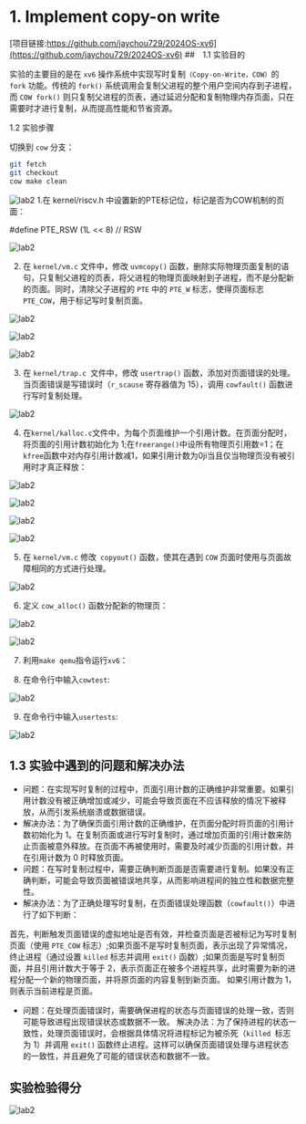 # 1. Implement copy-on write
[项目链接:https://github.com/jaychou729/2024OS-xv6](https://github.com/jaychou729/2024OS-xv6)
##　1.1 实验目的

实验的主要目的是在 `xv6` 操作系统中实现写时复制`（Copy-on-Write，COW）`的 `fork` 功能。传统的 `fork()` 系统调用会复制父进程的整个用户空间内存到子进程，而 `COW fork()` 则只复制父进程的页表，通过延迟分配和复制物理内存页面，只在需要时才进行复制，从而提高性能和节省资源。

1.2 实验步骤

切换到 `cow` 分支：
```bash
git fetch 
git checkout 
cow make clean
```

![lab2](./Resource/lab5-1.1.png)
1.在 kernel/riscv.h 中设置新的PTE标记位，标记是否为COW机制的页面：

#define PTE_RSW (1L << 8) // RSW

![lab2](./Resource/lab5-1.2.png)

2. 在 `kernel/vm.c` 文件中，修改 `uvmcopy()` 函数，删除实际物理页面复制的语句，只复制父进程的页表，将父进程的物理页面映射到子进程，而不是分配新的页面。同时，清除父子进程的 `PTE` 中的 `PTE_W` 标志，使得页面标志 `PTE_COW`，用于标记写时复制页面。

![lab2](./Resource/lab5-1.3.png)

![lab2](./Resource/lab5-1.4.png)

![lab2](./Resource/lab5-1.5.png)

3. 在 `kernel/trap.c `文件中，修改 `usertrap()` 函数，添加对页面错误的处理。当页面错误是写错误时（`r_scause` 寄存器值为 15），调用 `cowfault()` 函数进行写时复制处理。

![lab2](./Resource/lab5-1.6.png)

4. 在` kernel/kalloc.c `文件中，为每个页面维护一个引用计数。在页面分配时，将页面的引用计数初始化为 1;在`freerange()`中设所有物理页引用数=1；在`kfree`函数中对内存引用计数减1，如果引用计数为0ji当且仅当物理页没有被引用时才真正释放：


![lab2](./Resource/lab5-1.7.png)

![lab2](./Resource/lab5-1.8.png)

![lab2](./Resource/lab5-1.9.png)

![lab2](./Resource/lab5-1.10.png)

5. 在 `kernel/vm.c` 修改` copyout()` 函数，使其在遇到 `COW` 页面时使用与页面故障相同的方式进行处理。

![lab2](./Resource/lab5-1.11.png)

6. 定义 `cow_alloc()` 函数分配新的物理页：


![lab2](./Resource/lab5-1.12.png)


![lab2](./Resource/lab5-1.13.png)


7. 利用`make qemu`指令运行`xv6`：

8. 在命令行中输入`cowtest`:


![lab2](./Resource/lab5-1.14.png)


9. 在命令行中输入`usertests`:

![lab2](./Resource/lab5-1.15.png)

## 1.3 实验中遇到的问题和解决办法
* 问题：在实现写时复制的过程中，页面引用计数的正确维护非常重要。如果引用计数没有被正确增加或减少，可能会导致页面在不应该释放的情况下被释放，从而引发系统崩溃或数据错误。
* 解决办法：为了确保页面引用计数的正确维护，在页面分配时将页面的引用计数初始化为 1。在复制页面或进行写时复制时，通过增加页面的引用计数来防止页面被意外释放。在页面不再被使用时，需要及时减少页面的引用计数，并在引用计数为 0 时释放页面。
* 问题：在写时复制过程中，需要正确判断页面是否需要进行复制。如果没有正确判断，可能会导致页面被错误地共享，从而影响进程间的独立性和数据完整性。
* 解决办法：为了正确处理写时复制，在页面错误处理函数（`cowfault()`）中进行了如下判断：

首先，判断触发页面错误的虚拟地址是否有效，并检查页面是否被标记为写时复制页面（使用 `PTE_COW` 标志）;如果页面不是写时复制页面，表示出现了异常情况，终止进程（通过设置 `killed` 标志并调用 `exit()` 函数）;如果页面是写时复制页面，并且引用计数大于等于 2，表示页面正在被多个进程共享，此时需要为新的进程分配一个新的物理页面，并将原页面的内容复制到新页面。 如果引用计数为 1，则表示当前进程是页面。

* 问题：在处理页面错误时，需要确保进程的状态与页面错误的处理一致，否则可能导致进程出现错误状态或数据不一致。
解决办法：为了保持进程的状态一致性，处理页面错误时，会根据具体情况将进程标记为被杀死（`killed `标志为 1）并调用 `exit()` 函数终止进程。这样可以确保页面错误处理与进程状态的一致性，并且避免了可能的错误状态和数据不一致。

## 实验检验得分

![lab2](./Resource/lab5-score.png)